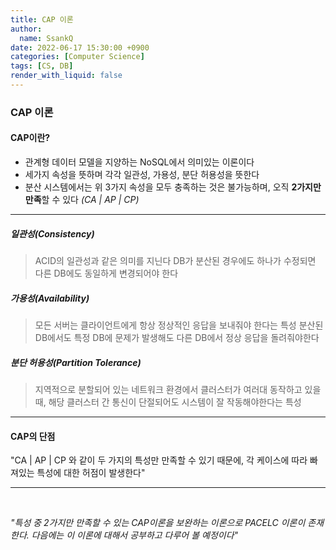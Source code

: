 ```yaml
---
title: CAP 이론
author:
  name: SsankQ
date: 2022-06-17 15:30:00 +0900
categories: [Computer Science]
tags: [CS, DB]
render_with_liquid: false
---
```


### CAP 이론

#### CAP이란?

- 관계형 데이터 모델을 지양하는 NoSQL에서 의미있는 이론이다
- 세가지 속성을 뜻하며 각각 일관성, 가용성, 분단 허용성을 뜻한다
- 분산 시스템에서는 위 3가지 속성을 모두 충족하는 것은 불가능하며, 오직 **2가지만 만족**할 수 있다 _(CA | AP | CP)_

---

##### 일관성(Consistency)

> ACID의 일관성과 같은 의미를 지닌다
> DB가 분산된 경우에도 하나가 수정되면 다른 DB에도 동일하게 변경되어야 한다

##### 가용성(Availability)

> 모든 서버는 클라이언트에게 항상 정상적인 응답을 보내줘야 한다는 특성
> 분산된 DB에서도 특정 DB에 문제가 발생해도 다른 DB에서 정상 응답을 돌려줘야한다

##### 분단 허용성(Partition Tolerance)

> 지역적으로 분할되어 있는 네트워크 환경에서
> 클러스터가 여러대 동작하고 있을 때, 해당 클러스터 간 통신이 단절되어도 시스템이 잘 작동해야한다는 특성

---

#### CAP의 단점

"CA | AP | CP 와 같이 두 가지의 특성만 만족할 수 있기 때문에, 각 케이스에 따라 빠져있는 특성에 대한 허점이 발생한다"

---

<br>

_"특성 중 2가지만 만족할 수 있는 CAP이론을 보완하는 이론으로 PACELC 이론이 존재한다. 다음에는 이 이론에 대해서 공부하고 다루어 볼 예정이다"_
